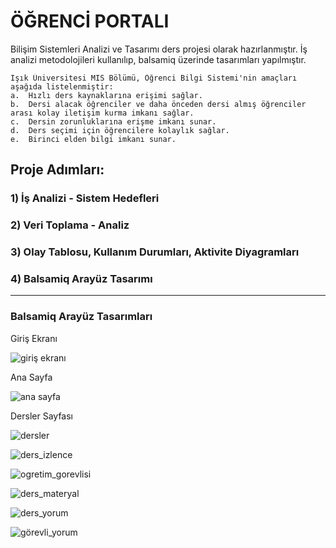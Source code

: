 # ÖĞRENCİ PORTALI

Bilişim Sistemleri Analizi ve Tasarımı ders projesi olarak hazırlanmıştır. İş analizi metodolojileri kullanılıp, balsamiq üzerinde tasarımları yapılmıştır.

```
Işık Üniversitesi MIS Bölümü, Öğrenci Bilgi Sistemi'nin amaçları aşağıda listelenmiştir:  
a.	Hızlı ders kaynaklarına erişimi sağlar.
b.	Dersi alacak öğrenciler ve daha önceden dersi almış öğrenciler arası kolay iletişim kurma imkanı sağlar.
c.	Dersin zorunluklarına erişme imkanı sunar.
d.	Ders seçimi için öğrencilere kolaylık sağlar.
e.	Birinci elden bilgi imkanı sunar.
```

## Proje Adımları:
### 1) İş Analizi - Sistem Hedefleri
### 2) Veri Toplama - Analiz
### 3) Olay Tablosu, Kullanım Durumları, Aktivite Diyagramları
### 4) Balsamiq Arayüz Tasarımı

---

### Balsamiq Arayüz Tasarımları

Giriş Ekranı

![giriş ekranı](https://r.resimlink.com/cjofAO.jpg)

Ana Sayfa

![ana sayfa](https://r.resimlink.com/Xc9oEiR2AWDr.jpg)

Dersler Sayfası

![dersler](https://r.resimlink.com/vQAGWlrzJ679.jpg)

![ders_izlence](https://r.resimlink.com/LkyYGuZQ.jpg)

![ogretim_gorevlisi](https://r.resimlink.com/KSVlR.jpg)

![ders_materyal](https://r.resimlink.com/WTsSOFia.jpg)

![ders_yorum](https://r.resimlink.com/SibnHQ3K.jpg)

![görevli_yorum](https://r.resimlink.com/_c8gTPqn.jpg)
